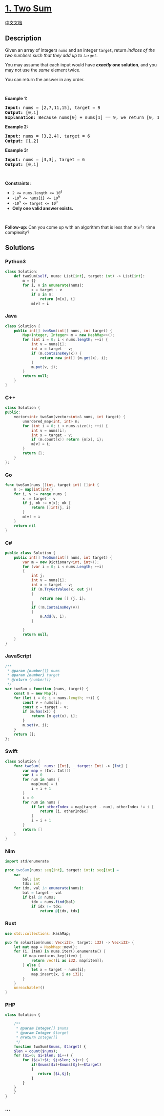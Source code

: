 # [1. Two Sum](https://leetcode.com/problems/two-sum)

[中文文档](/solution/0000-0099/0001.Two%20Sum/README.md)

## Description

<p>Given an array of integers <code>nums</code>&nbsp;and an integer <code>target</code>, return <em>indices of the two numbers such that they add up to <code>target</code></em>.</p>

<p>You may assume that each input would have <strong><em>exactly</em> one solution</strong>, and you may not use the <em>same</em> element twice.</p>

<p>You can return the answer in any order.</p>

<p>&nbsp;</p>
<p><strong class="example">Example 1:</strong></p>

<pre>
<strong>Input:</strong> nums = [2,7,11,15], target = 9
<strong>Output:</strong> [0,1]
<strong>Explanation:</strong> Because nums[0] + nums[1] == 9, we return [0, 1].
</pre>

<p><strong class="example">Example 2:</strong></p>

<pre>
<strong>Input:</strong> nums = [3,2,4], target = 6
<strong>Output:</strong> [1,2]
</pre>

<p><strong class="example">Example 3:</strong></p>

<pre>
<strong>Input:</strong> nums = [3,3], target = 6
<strong>Output:</strong> [0,1]
</pre>

<p>&nbsp;</p>
<p><strong>Constraints:</strong></p>

<ul>
	<li><code>2 &lt;= nums.length &lt;= 10<sup>4</sup></code></li>
	<li><code>-10<sup>9</sup> &lt;= nums[i] &lt;= 10<sup>9</sup></code></li>
	<li><code>-10<sup>9</sup> &lt;= target &lt;= 10<sup>9</sup></code></li>
	<li><strong>Only one valid answer exists.</strong></li>
</ul>

<p>&nbsp;</p>
<strong>Follow-up:&nbsp;</strong>Can you come up with an algorithm that is less than&nbsp;<code>O(n<sup>2</sup>)&nbsp;</code>time complexity?

## Solutions

<!-- tabs:start -->

### **Python3**

```python
class Solution:
    def twoSum(self, nums: List[int], target: int) -> List[int]:
        m = {}
        for i, v in enumerate(nums):
            x = target - v
            if x in m:
                return [m[x], i]
            m[v] = i
```

### **Java**

```java
class Solution {
    public int[] twoSum(int[] nums, int target) {
        Map<Integer, Integer> m = new HashMap<>();
        for (int i = 0; i < nums.length; ++i) {
            int v = nums[i];
            int x = target - v;
            if (m.containsKey(x)) {
                return new int[] {m.get(x), i};
            }
            m.put(v, i);
        }
        return null;
    }
}
```

### **C++**

```cpp
class Solution {
public:
    vector<int> twoSum(vector<int>& nums, int target) {
        unordered_map<int, int> m;
        for (int i = 0; i < nums.size(); ++i) {
            int v = nums[i];
            int x = target - v;
            if (m.count(x)) return {m[x], i};
            m[v] = i;
        }
        return {};
    }
};
```

### **Go**

```go
func twoSum(nums []int, target int) []int {
	m := map[int]int{}
	for i, v := range nums {
		x := target - v
		if j, ok := m[x]; ok {
			return []int{j, i}
		}
		m[v] = i
	}
	return nil
}
```

### **C#**

```cs
public class Solution {
    public int[] TwoSum(int[] nums, int target) {
        var m = new Dictionary<int, int>();
        for (var i = 0; i < nums.Length; ++i)
        {
            int j;
            int v = nums[i];
            int x = target - v;
            if (m.TryGetValue(x, out j))
            {
                return new [] {j, i};
            }
            if (!m.ContainsKey(v))
            {
                m.Add(v, i);
            }

        }
        return null;
    }
}
```

### **JavaScript**

```js
/**
 * @param {number[]} nums
 * @param {number} target
 * @return {number[]}
 */
var twoSum = function (nums, target) {
    const m = new Map();
    for (let i = 0; i < nums.length; ++i) {
        const v = nums[i];
        const x = target - v;
        if (m.has(x)) {
            return [m.get(x), i];
        }
        m.set(v, i);
    }
    return [];
};
```

### **Swift**

```swift
class Solution {
    func twoSum(_ nums: [Int], _ target: Int) -> [Int] {
        var map = [Int: Int]()
        var i = 0
        for num in nums {
            map[num] = i
            i = i + 1
        }
        i = 0
        for num in nums {
            if let otherIndex = map[target - num], otherIndex != i {
                return [i, otherIndex]
            }
            i = i + 1
        }
        return []
    }
}
```

### **Nim**

```nim
import std/enumerate

proc twoSum(nums: seq[int], target: int): seq[int] =
    var
        bal: int
        tdx: int
    for idx, val in enumerate(nums):
        bal = target - val
        if bal in nums:
            tdx = nums.find(bal)
            if idx != tdx:
                return @[idx, tdx]

```

### **Rust**

```rust
use std::collections::HashMap;

pub fn soluation(nums: Vec<i32>, target: i32) -> Vec<i32> {
    let mut map = HashMap::new();
    for (i, item) in nums.iter().enumerate() {
        if map.contains_key(item) {
            return vec![i as i32, map[item]];
        } else {
            let x = target - nums[i];
            map.insert(x, i as i32);
        }
    }
    unreachable!()
}
```

### **PHP**

```php
class Solution {

    /**
     * @param Integer[] $nums
     * @param Integer $target
     * @return Integer[]
     */
    function twoSum($nums, $target) {
    $len = count($nums);
    for ($i=0; $i<$len; $i++) {
        for ($j=1+$i; $j<$len; $j++) {
            if($nums[$i]+$nums[$j]==$target)
            {      
               return [$i,$j];
            }
        }
    }
    }
}
```

### **...**

```

```

<!-- tabs:end -->
